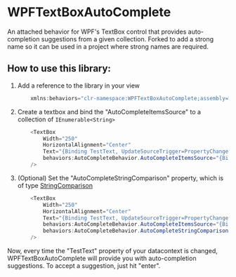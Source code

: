 WPFTextBoxAutoComplete
======================

An attached behavior for WPF's TextBox control that provides auto-completion suggestions from a given collection. Forked to add a strong name so it can be used in a project where strong names are required.

## How to use this library:

1. Add a reference to the library in your view

	``` csharp
		xmlns:behaviors="clr-namespace:WPFTextBoxAutoComplete;assembly=WPFTextBoxAutoComplete"
	```
	
2. Create a textbox and bind the "AutoCompleteItemsSource" to a collection of ```IEnumerable<String>```

	``` csharp
		<TextBox 
			Width="250"
			HorizontalAlignment="Center"
			Text="{Binding TestText, UpdateSourceTrigger=PropertyChanged}" 
			behaviors:AutoCompleteBehavior.AutoCompleteItemsSource="{Binding TestItems}" 
		/>
	```
	
3. (Optional) Set the "AutoCompleteStringComparison" property, which is of type <a href='https://msdn.microsoft.com/en-us/library/system.stringcomparison(v=vs.110).aspx'>StringComparison</a>

	``` csharp
		<TextBox 
			Width="250"
			HorizontalAlignment="Center"
			Text="{Binding TestText, UpdateSourceTrigger=PropertyChanged}" 
			behaviors:AutoCompleteBehavior.AutoCompleteItemsSource="{Binding TestItems}" 
			behaviors:AutoCompleteBehavior.AutoCompleteStringComparison="InvariantCultureIgnoreCase"
		/>
	```
    
Now, every time the "TestText" property of your datacontext is changed, WPFTextBoxAutoComplete will provide you with auto-completion suggestions.  To accept a suggestion, just hit "enter".

		
